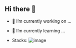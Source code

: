 ## Hi there 👋

- 🔭 I’m currently working on ...
- 🌱 I’m currently learning ...

- Stacks: ![image](https://github.com/user-attachments/assets/44e7c941-b8df-420f-a9dd-00a509f23333)



<!--
**DanrleiDiegues/danrleidiegues** is a ✨ _special_ ✨ repository because its `README.md` (this file) appears on your GitHub profile.

Here are some ideas to get you started:

- 🔭 I’m currently working on ...
- 🌱 I’m currently learning ...
- 👯 I’m looking to collaborate on ...
- 🤔 I’m looking for help with ...
- 💬 Ask me about ...
- 📫 How to reach me: ...
- 😄 Pronouns: ...
- ⚡ Fun fact: ...
-->
